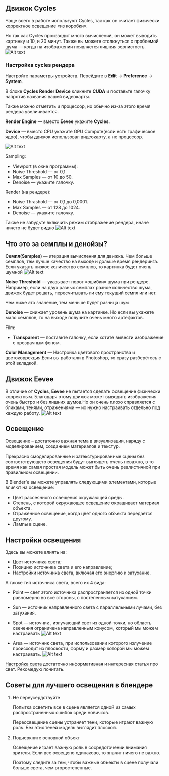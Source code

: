## Движок Cycles

Чаще всего в работе используют Cycles, так как он считает физически корректное освещение «из коробки».

Но так как Cycles производит много вычислений, он может выводить картинку и 10, и 20 минут. Также вы можете столкнуться с проблемой шума — когда на изображении появляется лишняя зернистость.
![Alt text](./img/image.png)

### Настройка cycles рендера

Настройте параметры устройств. Перейдите в **Edit** → **Preference** → **System**.

В блоке **Cycles Render Device** кликните **CUDA** и поставьте галочку напротив названия вашей видеокарты.

Также можно отметить и процессор, но обычно из-за этого время рендера увеличивается.

**Render Engine** — вместо **Eevee** укажите **Cycles**.

**Device** — вместо CPU укажите GPU Compute(если есть графическое ядро), чтобы движок использовал видеокарту, а не процессор.

![Alt text](./img/image-1.png)

Sampling:

- Viewport (в окне программы):
- Noise Threshold — от 0,1.
- Max Samples — от 10 до 50.
- Denoise — укажите галочку.

Render (на рендере):

- Noise Thrashold — от 0,1 до 0,0001.
- Max Samples — от 128 до 1024.
- Denoise — укажите галочку.

Также не забудьте включить режим отображение рендера, иначе ничего не будет видно
![Alt text](./img/image-2.png)

## Что это за семплы и денойзы?

**Семпл(Samples)** — итерация вычисления для движка. Чем больше семплов, тем лучше качество на выходе и дольше время рендеринга. Если указать низкое количество семплов, то картинка будет очень шумной
![Alt text](./img/image-3.png)

**Noise Threshold** — указывает порог «ошибки» шума при рендере. Например, если на двух разных семплах разное количество шума, движок будет решать, пересчитывать ли ему текущий семпл или нет.

Чем ниже это значение, тем меньше будет разница шум

**Denoise** — снижает уровень шума на картинке. Но если вы укажете мало семплов, то на выходе получите очень много артефактов.

Film:

- **Transparent** — поставьте галочку, если хотите вывести изображение с прозрачным фоном.

**Color Management** — Настройка цветового пространства и цветокоррекция.Если вы работали в Photoshop, то сразу разберётесь с этой вкладкой.

## Движок Eevee

В отличие от **Cycles**, **Eevee** не пытается сделать освещение физически корректным. Благодаря этому движок может выводить изображения очень быстро и без лишних шумов.Но он очень плохо справляется с бликами, тенями, отражениями — их нужно настраивать отдельно под каждую работу.
![Alt text](./img/image-4.png)

## Освещение

Освещение – достаточно важная тема в визуализации, наряду с моделированием, созданием материалов и текстур.

Прекрасно смоделированные и затекстурированные сцены без соответствующего освещения будут выглядеть очень неважно, в то время как самая простая модель может быть очень реалистичной при правильном освещении.

В Blender’е вы можете управлять следующими элементами, которые влияют на освещение:

- Цвет рассеянного освещения окружающей среды.
- Степень, с которой окружающее освещение окрашивает материал объекта.
- Отражённое освещение, когда цвет одного объекта передаётся другому.
- Лампы в сцене.

## Настройки освещения

Здесь вы можете влиять на:

- Цвет источника света;
- Позицию источника света и его направление;
- Настройки источника света, включая его энергию и затухание.

А также тип источника света, всего их 4 вида:

- Point — свет этого источника распространяется из одной точки равномерно во все стороны, с постепенным затуханием.
- Sun — источник направленного света с параллельными лучами, без затухания.
- Spot — источник , излучающий свет из одной точки, но область свечения ограничена направленным конусом, который мы можем настраивать
  ![Alt text](./img/image-5.png)

- Area — источник света, при использовании которого излучение происходит из плоскости, форму и размер которой мы можем настраивать.
  ![Alt text](./img/image-6.png)

[Настройка света](https://dtf.ru/gamedev/174085-nastroyka-sveta-v-blender) достаточно информативная и интересная статья про свет. Рекомедую почитать.

## Советы для лучшего освещения в блендере

1. Не переусердствуйте

   Попытка осветить все в сцене является одной из самых распространенных ошибок среди новичков.

   Переосвещение сцены устраняет тени, которые играют важную роль. Без этих теней модель выглядит плоской.

2. Подчеркните основной объект

   Освещение играет важную роль в сосредоточении внимания зрителя. Если все освещено одинаково, то значит ничего не важно.

   Поэтому следите за тем, чтобы важные объекты в сцене получали больше света, чем второстепенные.
